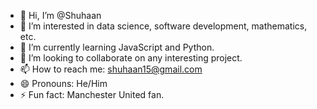 - 👋 Hi, I’m @Shuhaan
- 👀 I’m interested in data science, software development, mathematics, etc.
- 🌱 I’m currently learning JavaScript and Python.
- 💞️ I’m looking to collaborate on any interesting project.
- 📫 How to reach me: shuhaan15@gmail.com
- 😄 Pronouns: He/Him
- ⚡ Fun fact: Manchester United fan.

<!---
Shuhaan/Shuhaan is a ✨ special ✨ repository because its `README.md` (this file) appears on your GitHub profile.
You can click the Preview link to take a look at your changes.
--->
